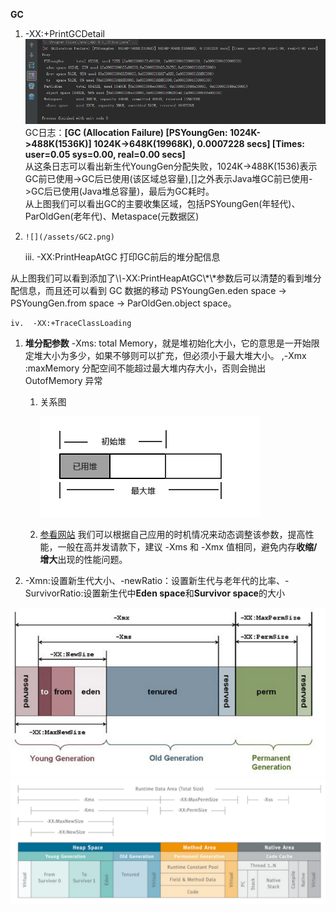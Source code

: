 **GC**  
1. -XX:+PrintGCDetail   ![](/assets/gc1.png)    GC日志：**\[GC \(Allocation Failure\) \[PSYoungGen: 1024K-&gt;488K\(1536K\)\] 1024K-&gt;648K\(19968K\), 0.0007228 secs\] \[Times: user=0.05 sys=0.00, real=0.00 secs\]**  
   从这条日志可以看出新生代YoungGen分配失败，1024K-&gt;488K\(1536\)表示GC前已使用-&gt;GC后已使用\(该区域总容量\),\[\]之外表示Java堆GC前已使用-&gt;GC后已使用\(Java堆总容量\)，最后为GC耗时。  
   从上图我们可以看出GC的主要收集区域，包括PSYoungGen\(年轻代\)、ParOldGen\(老年代\)、Metaspace\(元数据区\)  
2.  
       ![](/assets/GC2.png)  
   iii. -XX:PrintHeapAtGC 打印GC前后的堆分配信息

 从上图我们可以看到添加了\\*\\*-XX:PrintHeapAtGC\\*\\*参数后可以清楚的看到堆分配信息，而且还可以看到 GC 数据的移动 PSYoungGen.eden space -&gt; PSYoungGen.from space -&gt; ParOldGen.object space。

    iv.  -XX:+TraceClassLoading

1. **堆分配参数** -Xms: total Memory，就是堆初始化大小，它的意思是一开始限定堆大小为多少，如果不够则可以扩充，但必须小于最大堆大小。 ,-Xmx :maxMemory 分配空间不能超过最大堆内存大小，否则会抛出 OutofMemory 异常

   1. 关系图

      ![](/assets/d1.png)

   2. [参看网站](http://blog.csdn.net/wwh578867817/article/details/51883476) 我们可以根据自己应用的时机情况来动态调整该参数，提高性能，一般在高并发请款下，建议 -Xms 和 -Xmx 值相同，避免内存**收缩/增大**出现的性能问题。

2. -Xmn:设置新生代大小、-newRatio：设置新生代与老年代的比率、-SurvivorRatio:设置新生代中**Eden space**和**Survivor space**的大小







![](/assets/i2.png)![](/assets/i1.png)







